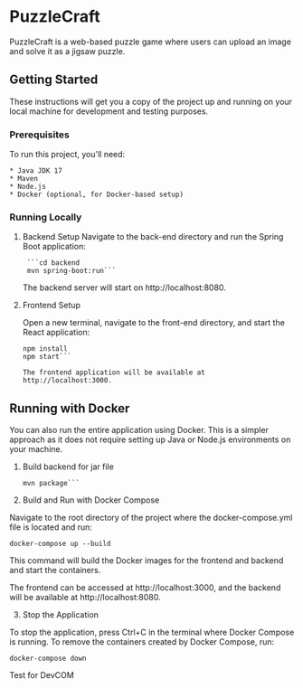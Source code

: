 # PuzzleCraft

PuzzleCraft is a web-based puzzle game where users can upload an image and solve it as a jigsaw puzzle.

## Getting Started

These instructions will get you a copy of the project up and running on your local machine for development and testing purposes.

### Prerequisites

To run this project, you'll need:

    * Java JDK 17
    * Maven
    * Node.js
    * Docker (optional, for Docker-based setup)

### Running Locally

1. Backend Setup
    Navigate to the back-end directory and run the Spring Boot application:

        ```cd backend
        mvn spring-boot:run```

    The backend server will start on http://localhost:8080.

2. Frontend Setup

    Open a new terminal, navigate to the front-end directory, and start the React application:

    ```cd frontend
    npm install
    npm start```

    The frontend application will be available at http://localhost:3000.

## Running with Docker

You can also run the entire application using Docker. This is a simpler approach as it does not require setting up Java or Node.js environments on your machine.

1. Build backend for jar file

    ```cd backend
    mvn package```

2. Build and Run with Docker Compose

Navigate to the root directory of the project where the docker-compose.yml file is located and run:

```docker-compose up --build```

This command will build the Docker images for the frontend and backend and start the containers.

The frontend can be accessed at http://localhost:3000, and the backend will be available at http://localhost:8080.

3. Stop the Application

To stop the application, press Ctrl+C in the terminal where Docker Compose is running. To remove the containers created by Docker Compose, run:

```docker-compose down```

Test for DevCOM
